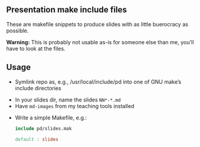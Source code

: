 ## Presentation make include files

These are makefile snippets to produce slides with as little buerocracy as possible.

__Warning:__ This is probably not usable as-is for someone else than me, you’ll have to look at the files.


## Usage

- Symlink repo as, e.g., /usr/local/include/pd into one of GNU make’s include directories
* In your slides dir, name the slides `NN*-*.md`
* Have `md-images` from my teaching tools installed
- Write a simple Makefile, e.g.:

    ```Makefile
    include pd/slides.mak

    default : slides
    ```

